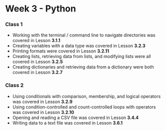 # Week 3 - Python

### Class 1
- Working with the terminal / command line to navigate directories was covered in Lesson **3.1.1**
- Creating variables with a data type was covered in Lesson **3.2.3**
- Printing formats were covered in Lesson **3.2.11**
- Creating lists, retrieving data from lists, and modifying lists were all covered in Lesson **3.2.5**
- Creating dictionaries and retrieving data from a dictionary were both covered in Lesson **3.2.7**

### Class 2
- Using conditionals with comparison, membership, and logical operators was covered in Lesson **3.2.9**
- Using condition-controlled and count-controlled loops with operators was covered in Lesson **3.2.10**
- Opening and reading a CSV file was covered in Lesson **3.4.4**
- Writing data to a text file was covered in Lesson **3.6.1**
